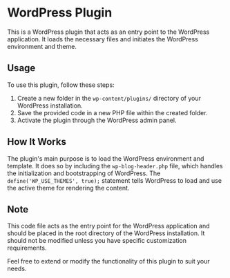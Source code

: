 # WordPress Plugin

This is a WordPress plugin that acts as an entry point to the WordPress application. It loads the necessary files and initiates the WordPress environment and theme.

## Usage

To use this plugin, follow these steps:

1. Create a new folder in the `wp-content/plugins/` directory of your WordPress installation.
2. Save the provided code in a new PHP file within the created folder.
3. Activate the plugin through the WordPress admin panel.

## How It Works

The plugin's main purpose is to load the WordPress environment and template. It does so by including the `wp-blog-header.php` file, which handles the initialization and bootstrapping of WordPress. The `define('WP_USE_THEMES', true);` statement tells WordPress to load and use the active theme for rendering the content.

## Note

This code file acts as the entry point for the WordPress application and should be placed in the root directory of the WordPress installation. It should not be modified unless you have specific customization requirements.

Feel free to extend or modify the functionality of this plugin to suit your needs.
